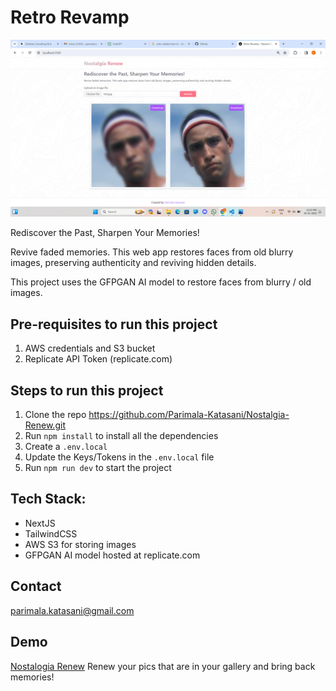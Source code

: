 # Retro Revamp

<p align="center">
  <img src="public/demo1.png" alt="animated" />
</p>

Rediscover the Past, Sharpen Your Memories!

Revive faded memories. This web app restores faces from old blurry images, preserving authenticity and reviving hidden details.

This project uses the GFPGAN AI model to restore faces from blurry / old images. 

## Pre-requisites to run this project

1. AWS credentials and S3 bucket
2. Replicate API Token (replicate.com)


## Steps to run this project

1. Clone the repo https://github.com/Parimala-Katasani/Nostalgia-Renew.git
2. Run `npm install` to install all the dependencies
3. Create a `.env.local` 
4. Update the Keys/Tokens in the `.env.local` file
5. Run `npm run dev` to start the project


## Tech Stack:

- NextJS
- TailwindCSS
- AWS S3 for storing images
- GFPGAN AI model hosted at replicate.com

## Contact

parimala.katasani@gmail.com

## Demo
[Nostalogia Renew](https://nostalgia-renew.vercel.app/) Renew your pics that are in your gallery and bring back memories!
